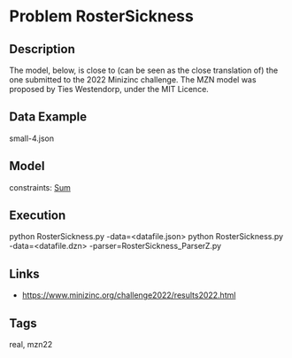 # Problem RosterSickness
## Description
The model, below, is close to (can be seen as the close translation of) the one submitted to the 2022 Minizinc challenge.
The MZN model was proposed by Ties Westendorp, under the MIT Licence.

## Data Example
  small-4.json

## Model
  constraints: [Sum](http://pycsp.org/documentation/constraints/Sum)

## Execution
  python RosterSickness.py -data=<datafile.json>
  python RosterSickness.py -data=<datafile.dzn> -parser=RosterSickness_ParserZ.py

## Links
  - https://www.minizinc.org/challenge2022/results2022.html

## Tags
  real, mzn22
